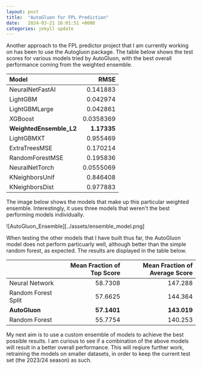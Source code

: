 ```yaml
---
layout: post
title:  "AutoGluon for FPL Prediction"
date:   2024-03-21 16:01:51 +0000       
categories: jekyll update
---
```

Another approach to the FPL predictor project that I am currently working on has been to use the Autogluon package. The table below shows the test scores
for various models tried by AutoGluon, with the best overall performance coming from the weighted ensemble.

| Model               |   RMSE |
|:--------------------|-----------------:|
| NeuralNetFastAI     |        0.141883  |
| LightGBM            |        0.042974  |
| LightGBMLarge       |        0.042861  |
| XGBoost             |        0.0358369 |
| **WeightedEnsemble_L2** |        **1.17335**   |
| LightGBMXT          |        0.955469  |
| ExtraTreesMSE       |        0.170214  |
| RandomForestMSE     |        0.195836  |
| NeuralNetTorch      |        0.0555069 |
| KNeighborsUnif      |        0.846408  |
| KNeighborsDist      |        0.977883  | 

The image below shows the models that make up this particular weighted ensemble. Interestingly, it uses three models that weren't the best performing models individually. 

![AutoGluon_Ensemble][../assets/ensemble_model.png]

When testing the other models that I have built thus far, the AutoGluon model does not perform particuarly well, although better than the simple random forest, as expected. 
The results are displayed in the table below.

|               |  Mean Fraction of Top Score |   Mean Fraction of Average Score |
|:--------------|-----------------:|-----------------:|
| Neural Network           |          58.7308 |          147.288 |
| Random Forest Split      |          57.6625 |          144.364 |
| **AutoGluon** |          **57.1401** |          **143.019** |
| Random Forest            |          55.7754 |          140.253 |

My next aim is to use a custom ensemble of models to achieve the best possible results. I am curious to see if a combination of the above models will result in a better overall performance.
This will reqiure further work, retraining the models on smaller datasets, in order to keep the current test set (the 2023/24 season) as such.